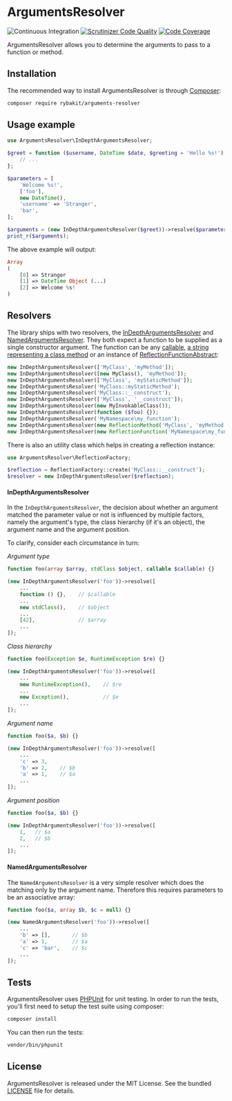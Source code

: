 ArgumentsResolver
=================
![Continuous Integration](https://github.com/rybakit/arguments-resolver/workflows/Continuous%20Integration/badge.svg)
[![Scrutinizer Code Quality](https://scrutinizer-ci.com/g/rybakit/arguments-resolver/badges/quality-score.png?b=master)](https://scrutinizer-ci.com/g/rybakit/arguments-resolver/?branch=master)
[![Code Coverage](https://scrutinizer-ci.com/g/rybakit/arguments-resolver/badges/coverage.png?b=master)](https://scrutinizer-ci.com/g/rybakit/arguments-resolver/?branch=master)

ArgumentsResolver allows you to determine the arguments to pass to a function or method.


## Installation

The recommended way to install ArgumentsResolver is through [Composer](http://getcomposer.org):

```bash
composer require rybakit/arguments-resolver
```


## Usage example

```php
use ArgumentsResolver\InDepthArgumentsResolver;

$greet = function ($username, DateTime $date, $greeting = 'Hello %s!') {
    // ...
};

$parameters = [
    'Welcome %s!',
    ['foo'],
    new DateTime(),
    'username' => 'Stranger',
    'bar',
];

$arguments = (new InDepthArgumentsResolver($greet))->resolve($parameters);
print_r($arguments);
```

The above example will output:

```php
Array
(
    [0] => Stranger
    [1] => DateTime Object (...)
    [2] => Welcome %s!
)
```


## Resolvers

The library ships with two resolvers, the [InDepthArgumentsResolver](#indepthargumentsresolver) and [NamedArgumentsResolver](#namedargumentsresolver).
They both expect a function to be supplied as a single constructor argument. The function can be any [callable](http://php.net/manual/en/language.types.callable.php), [a string representing a class method](http://php.net/manual/en/reflectionmethod.construct.php#refsect1-reflectionmethod.construct-parameters) or an instance of [ReflectionFunctionAbstract](http://php.net/manual/en/class.reflectionfunctionabstract.php):

```php
new InDepthArgumentsResolver(['MyClass', 'myMethod']);
new InDepthArgumentsResolver([new MyClass(), 'myMethod']);
new InDepthArgumentsResolver(['MyClass', 'myStaticMethod']);
new InDepthArgumentsResolver('MyClass::myStaticMethod');
new InDepthArgumentsResolver('MyClass::__construct');
new InDepthArgumentsResolver(['MyClass', '__construct']);
new InDepthArgumentsResolver(new MyInvokableClass());
new InDepthArgumentsResolver(function ($foo) {});
new InDepthArgumentsResolver('MyNamespace\my_function');
new InDepthArgumentsResolver(new ReflectionMethod('MyClass', 'myMethod'));
new InDepthArgumentsResolver(new ReflectionFunction('MyNamespace\my_function'));
```

There is also an utility class which helps in creating a reflection instance:

```php
use ArgumentsResolver\ReflectionFactory;

$reflection = ReflectionFactory::create('MyClass::__construct');
$resolver = new InDepthArgumentsResolver($reflection);
```


#### InDepthArgumentsResolver

In the `InDepthArgumentsResolver`, the decision about whether an argument matched the parameter value or not
is influenced by multiple factors, namely the argument's type, the class hierarchy (if it's an object),
the argument name and the argument position.

To clarify, consider each circumstance in turn:

*Argument type*

```php
function foo(array $array, stdClass $object, callable $callable) {}

(new InDepthArgumentsResolver('foo'))->resolve([
    ...
    function () {},    // $callable
    ...
    new stdClass(),    // $object
    ...
    [42],              // $array
    ...
]);
```

*Class hierarchy*

```php
function foo(Exception $e, RuntimeException $re) {}

(new InDepthArgumentsResolver('foo'))->resolve([
    ...
    new RuntimeException(),    // $re
    ...
    new Exception(),           // $e
    ...
]);
```

*Argument name*

```php
function foo($a, $b) {}

(new InDepthArgumentsResolver('foo'))->resolve([
    ...
    'c' => 3,
    'b' => 2,    // $b
    'a' => 1,    // $a
    ...
]);
```

*Argument position*

```php
function foo($a, $b) {}

(new InDepthArgumentsResolver('foo'))->resolve([
    1,   // $a
    2,   // $b
    ...
]);
```

#### NamedArgumentsResolver

The `NamedArgumentsResolver` is a very simple resolver which does the matching only by the argument name.
Therefore this requires parameters to be an associative array:

```php
function foo($a, array $b, $c = null) {}

(new NamedArgumentsResolver('foo'))->resolve([
    ...
    'b' => [],       // $b
    'a' => 1,        // $a
    'c' => 'bar',    // $c
    ...
]);
```


## Tests

ArgumentsResolver uses [PHPUnit](http://phpunit.de) for unit testing.
In order to run the tests, you'll first need to setup the test suite using composer:

```bash
composer install
```

You can then run the tests:

```bash
vendor/bin/phpunit
```


## License

ArgumentsResolver is released under the MIT License. See the bundled [LICENSE](LICENSE) file for details.
